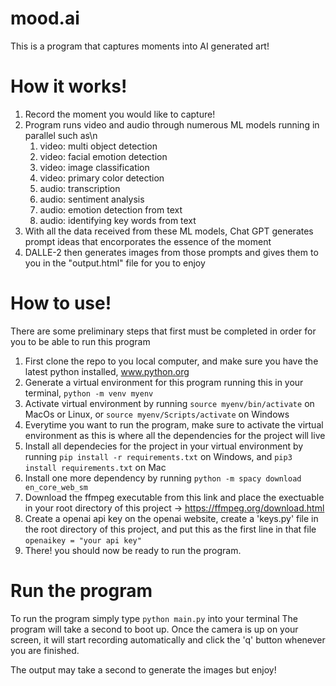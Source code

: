 # mood.ai
This is a program that captures moments into AI generated art!

# How it works!
1. Record the moment you would like to capture!
2. Program runs video and audio through numerous ML models running in parallel such as\n
    <ol><li>video: multi object detection</li>
    <li>video: facial emotion detection</li>
    <li>video: image classification</li>
    <li>video: primary color detection</li>
    <li>audio: transcription</li>
    <li>audio: sentiment analysis</li>
    <li>audio: emotion detection from text</li>
    <li>audio: identifying key words from text</li></ol>
3. With all the data received from these ML models, Chat GPT generates prompt ideas that encorporates the essence of the moment
4. DALLE-2 then generates images from those prompts and gives them to you in the "output.html" file for you to enjoy

# How to use!
There are some preliminary steps that first must be completed in order for you to be able to run this program

1. First clone the repo to you local computer, and make sure you have the latest python installed, www.python.org
2. Generate a virtual environment for this program running this in your terminal,
```python -m venv myenv```
3. Activate virtual environment by running
```source myenv/bin/activate``` on MacOs or Linux, or 
```source myenv/Scripts/activate``` on Windows
4. Everytime you want to run the program, make sure to activate the virtual environment as this is where all the dependencies for the project will live
5. Install all dependecies for the project in your virtual environment by running 
```pip install -r requirements.txt``` on Windows, and
```pip3 install requirements.txt``` on Mac
6. Install one more dependency by running
```python -m spacy download en_core_web_sm``` 
7. Download the ffmpeg executable from this link and place the exectuable in your root directory of this project
 -> https://ffmpeg.org/download.html
8. Create a openai api key on the openai website, create a 'keys.py' file in the root directory of this project, and put this as the first line in that file
```openaikey = "your api key"```
9. There! you should now be ready to run the program.

# Run the program
To run the program simply type
```python main.py``` into your terminal
The program will take a second to boot up. Once the camera is up on your screen, it will start recording automatically and click the 'q' button whenever you are finished. 

The output may take a second to generate the images but enjoy!
